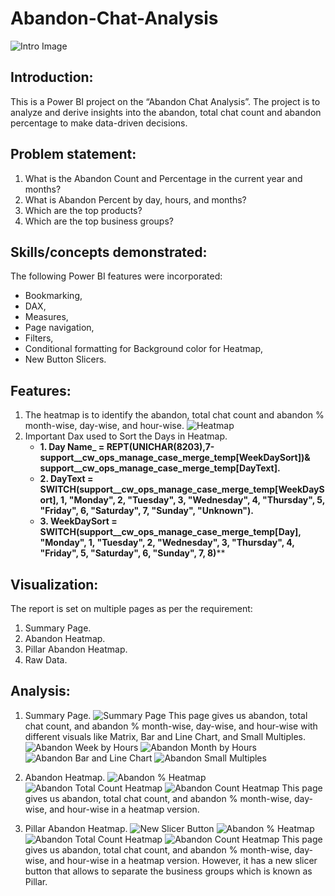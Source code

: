 # Abandon-Chat-Analysis
![Intro Image](https://github.com/saud968/Abandon-Chat-Analysis/blob/main/Intro%20Page.png)

## Introduction:
This is a Power BI project on the “Abandon Chat Analysis”. The
project is to analyze and derive insights into the abandon, total chat count and abandon percentage to make data-driven decisions.

## Problem statement:
1. What is the Abandon Count and Percentage in the current year and months?
2. What is Abandon Percent by day, hours, and months?
3. Which are the top products?
4. Which are the top business groups?

## Skills/concepts demonstrated:
The following Power BI features were incorporated:
-	Bookmarking, 
-	DAX, 
-	Measures, 
-	Page navigation, 
-	Filters, 
-	Conditional formatting for Background color for Heatmap,
-	New Button Slicers.

## Features:
1. The heatmap is to identify the abandon, total chat count and abandon % month-wise, day-wise, and hour-wise.
   ![Heatmap](https://github.com/saud968/Abandon-Chat-Analysis/blob/main/Heatmap%20Abandon%20%25.png)
2. Important Dax used to Sort the Days in Heatmap.
   - **1. Day Name_ = REPT(UNICHAR(8203),7-support__cw_ops_manage_case_merge_temp[WeekDaySort])& support__cw_ops_manage_case_merge_temp[DayText].**
   - **2. DayText = SWITCH(support__cw_ops_manage_case_merge_temp[WeekDaySort], 1, "Monday", 2, "Tuesday", 3, "Wednesday", 4, "Thursday", 5, "Friday", 6, "Saturday", 7, "Sunday", "Unknown").**
   - **3. WeekDaySort = SWITCH(support__cw_ops_manage_case_merge_temp[Day], "Monday", 1, "Tuesday", 2, "Wednesday", 3, "Thursday", 4, "Friday", 5, "Saturday", 6, "Sunday", 7, 8)****

## Visualization:
The report is set on multiple pages as per the requirement:
1.	Summary Page.
2.	Abandon Heatmap. 
3.	Pillar Abandon Heatmap.
4.	Raw Data.

## Analysis:

1. Summary Page.
![Summary Page](https://github.com/saud968/Abandon-Chat-Analysis/blob/main/Intro%20Page.png)
This page gives us abandon, total chat count, and abandon % month-wise, day-wise, and hour-wise with different visuals like Matrix, Bar and Line Chart, and Small Multiples. 
![Abandon Week by Hours](https://github.com/saud968/Abandon-Chat-Analysis/blob/main/Abandon%20by%20Week.png)
![Abandon Month by Hours](https://github.com/saud968/Abandon-Chat-Analysis/blob/main/Abandon%20by%20months%20by%20hours.png)
![Abandon Bar and Line Chart](https://github.com/saud968/Abandon-Chat-Analysis/blob/main/Abandon%20Overall%20Bar%20and%20Line%20Chart.png)
![Abandon Small Multiples](https://github.com/saud968/Abandon-Chat-Analysis/blob/main/Abandon%20Overall%20Bar%20and%20Line%20Chart%20(Small%20Multiples).png)

2. Abandon Heatmap.
![Abandon % Heatmap](https://github.com/saud968/Abandon-Chat-Analysis/blob/main/Heatmap%20Abandon%20%25.png)
![Abandon Total Count Heatmap](https://github.com/saud968/Abandon-Chat-Analysis/blob/main/Heatmap%20Total%20Chat%20Count.png)
![Abandon Count Heatmap](https://github.com/saud968/Abandon-Chat-Analysis/blob/main/Heatmap%20Abandon%20Count.png)
This page gives us abandon, total chat count, and abandon % month-wise, day-wise, and hour-wise in a heatmap version.

3. Pillar Abandon Heatmap.
![New Slicer Button](https://github.com/saud968/Abandon-Chat-Analysis/blob/main/New%20Button%20Slicer.png)
![Abandon % Heatmap](https://github.com/saud968/Abandon-Chat-Analysis/blob/main/Heatmap%20Abandon%20%25.png)
![Abandon Total Count Heatmap](https://github.com/saud968/Abandon-Chat-Analysis/blob/main/Heatmap%20Total%20Chat%20Count.png)
![Abandon Count Heatmap](https://github.com/saud968/Abandon-Chat-Analysis/blob/main/Heatmap%20Abandon%20Count.png)
This page gives us abandon, total chat count, and abandon % month-wise, day-wise, and hour-wise in a heatmap version. However, it has a new slicer button that allows to separate the business groups which is known as Pillar. 


